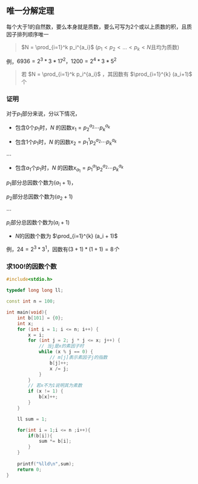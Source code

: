 <!--
 * @Description: 
 * @Version: 1.0
 * @Autor: DaLao
 * @Email: dalao_li@163.com
 * @Date: 2021-01-27 16:54:10
 * @LastEditors: dalao
 * @LastEditTime: 2022-04-16 20:07:47
-->

## 唯一分解定理


每个大于$1$的自然数，要么本身就是质数，要么可写为$2$个或以上质数的积，且质因子排列顺序唯一

> $N = \prod_{i=1}^k p_i^{a_i}$ ($p_1< p_2 < ...< p_k<N$且均为质数)

例，$6936=2^3*3*17^2，1200=2^4*3*5^2$

> 若 $N = \prod_{i=1}^k p_i^{a_i}$ ，其因数有 $\prod_{i=1}^{k} (a_i+1)$ 个



### 证明


对于$p_1$部分来说，分以下情况，

- 包含$0$个$p_1$时，$N$ 的因数$x_1 = p_2^{a_2}\cdots p_k^{a_k}$


- 包含$1$个$p_1$时，$N$ 的因数$x_2 = p_1^{1}p_2^{a_2}\cdots p_k^{a_k}$

$\cdots$


- 包含$a_1$个$p_1$时，$N$ 的因数$x_{a_1} = p_1^{a_1}p_2^{a_2}\cdots p_k^{a_k}$

$p_1$部分总因数个数为$(a_1 + 1)$，

$p_2$部分总因数个数为$(a_2 + 1)$ 

$\cdots$ 

$p_i$部分总因数个数为$(a_i + 1)$


- $N$的因数个数为 $\prod_{i=1}^{k} (a_i + 1)$

例，$24 = 2 ^ 3 * 3 ^ 1$，因数有$(3 + 1) * (1 + 1) = 8个$



### 求$100!$的因数个数

```c++
#include<stdio.h>

typedef long long ll;

const int n = 100;

int main(void){
    int b[101] = {0};
    int x;
    for (int i = 1; i <= n; i++) {
        x = i;
        for (int j = 2; j * j <= x; j++) {
            // 当j是x的素因子时
            while (x % j == 0) {
                // m[j]表示素因子j的指数
                b[j]++;
                x /= j;
            }
        }
        // 若x不为1说明其为素数
        if (x != 1) {
            b[x]++;
        }
    }

    ll sum = 1;

    for(int i = 1;i <= n ;i++){
        if(b[i]){
            sum *= b[i];
        }
    }
    
    printf("%lld\n",sum);
    return 0;
}
```
